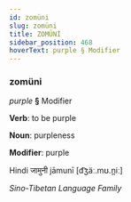 ```yaml
---
id: zomüni
slug: zomüni
title: ZOMÜNİ
sidebar_position: 468
hoverText: purple § Modifier
---
```


### zomüni

*purple* **§** Modifier

**Verb**: to be purple

**Noun**: purpleness

**Modifier**: purple

Hindi जामुनी jāmunī [d͡ʒäː.mʊ.n̪iː]

*Sino-Tibetan Language Family*